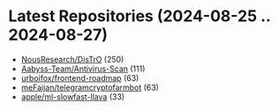 # Latest Repositories (2024-08-25 .. 2024-08-27)

- [NousResearch/DisTrO](https://github.com/NousResearch/DisTrO) (250)
- [Aabyss-Team/Antivirus-Scan](https://github.com/Aabyss-Team/Antivirus-Scan) (111)
- [urboifox/frontend-roadmap](https://github.com/urboifox/frontend-roadmap) (63)
- [meFaijan/telegramcryptofarmbot](https://github.com/meFaijan/telegramcryptofarmbot) (63)
- [apple/ml-slowfast-llava](https://github.com/apple/ml-slowfast-llava) (33)
